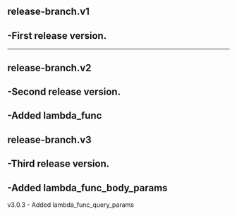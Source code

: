 release-branch.v1
-----------------
-First release version.
------------------------------
------------------------------
release-branch.v2
-----------------
-Second release version.
------------------------------
-Added  lambda_func
------------------------------
release-branch.v3
-----------------
-Third release version.
------------------------------
-Added  lambda_func_body_params
------------------------------
v3.0.3 - Added lambda_func_query_params